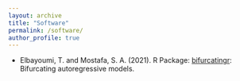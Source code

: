 ```yaml
---
layout: archive
title: "Software"
permalink: /software/
author_profile: true
---
```


* Elbayoumi, T. and Mostafa, S. A. (2021). R Package: [bifurcatingr](https://cran.r-project.org/web/packages/bifurcatingr/index.html): Bifurcating autoregressive models.
